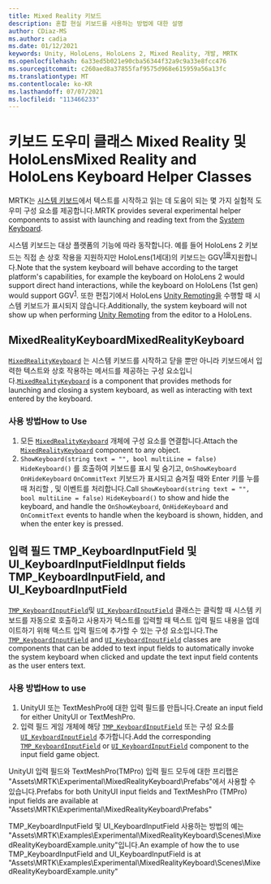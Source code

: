 ```yaml
---
title: Mixed Reality 키보드
description: 혼합 현실 키보드를 사용하는 방법에 대한 설명
author: CDiaz-MS
ms.author: cadia
ms.date: 01/12/2021
keywords: Unity, HoloLens, HoloLens 2, Mixed Reality, 개발, MRTK
ms.openlocfilehash: 6a33ed5b021e90cba56344f32a9c9a33e8fcc476
ms.sourcegitcommit: c260aed8a37855faf9575d968e615959a56a13fc
ms.translationtype: MT
ms.contentlocale: ko-KR
ms.lasthandoff: 07/07/2021
ms.locfileid: "113466233"
---
```

# <a name="mixed-reality-and-hololens-keyboard-helper-classes"></a><span data-ttu-id="c3755-104">키보드 도우미 클래스 Mixed Reality 및 HoloLens</span><span class="sxs-lookup"><span data-stu-id="c3755-104">Mixed Reality and HoloLens Keyboard Helper Classes</span></span>

<span data-ttu-id="c3755-105">MRTK는 [시스템 키보드](../ux-building-blocks/system-keyboard.md)에서 텍스트를 시작하고 읽는 데 도움이 되는 몇 가지 실험적 도우미 구성 요소를 제공합니다.</span><span class="sxs-lookup"><span data-stu-id="c3755-105">MRTK provides several experimental helper components to assist with launching and reading text from the [System Keyboard](../ux-building-blocks/system-keyboard.md).</span></span>

<span data-ttu-id="c3755-106">시스템 키보드는 대상 플랫폼의 기능에 따라 동작합니다. 예를 들어 HoloLens 2 키보드는 직접 손 상호 작용을 지원하지만 HoloLens(1세대)의 키보드는 GGV<sup>[1을](/windows/mixed-reality/gaze)</sup>지원합니다.</span><span class="sxs-lookup"><span data-stu-id="c3755-106">Note that the system keyboard will behave according to the target platform's capabilities, for example the keyboard on HoloLens 2 would support direct hand interactions, while the keyboard on HoloLens (1st gen) would support GGV<sup>[1](/windows/mixed-reality/gaze)</sup>.</span></span> <span data-ttu-id="c3755-107">또한 편집기에서 HoloLens [Unity Remoting을](../tools/holographic-remoting.md) 수행할 때 시스템 키보드가 표시되지 않습니다.</span><span class="sxs-lookup"><span data-stu-id="c3755-107">Additionally, the system keyboard will not show up when performing [Unity Remoting](../tools/holographic-remoting.md) from the editor to a HoloLens.</span></span>

## <a name="mixedrealitykeyboard"></a><span data-ttu-id="c3755-108">MixedRealityKeyboard</span><span class="sxs-lookup"><span data-stu-id="c3755-108">MixedRealityKeyboard</span></span>

<span data-ttu-id="c3755-109">[`MixedRealityKeyboard`](xref:Microsoft.MixedReality.Toolkit.Experimental.UI.MixedRealityKeyboard) 는 시스템 키보드를 시작하고 닫을 뿐만 아니라 키보드에서 입력한 텍스트와 상호 작용하는 메서드를 제공하는 구성 요소입니다.</span><span class="sxs-lookup"><span data-stu-id="c3755-109">[`MixedRealityKeyboard`](xref:Microsoft.MixedReality.Toolkit.Experimental.UI.MixedRealityKeyboard) is a component that provides methods for launching and closing a system keyboard, as well as interacting with text entered by the keyboard.</span></span>  

### <a name="how-to-use"></a><span data-ttu-id="c3755-110">사용 방법</span><span class="sxs-lookup"><span data-stu-id="c3755-110">How to Use</span></span>

1. <span data-ttu-id="c3755-111">모든 [`MixedRealityKeyboard`](xref:Microsoft.MixedReality.Toolkit.Experimental.UI.MixedRealityKeyboard) 개체에 구성 요소를 연결합니다.</span><span class="sxs-lookup"><span data-stu-id="c3755-111">Attach the [`MixedRealityKeyboard`](xref:Microsoft.MixedReality.Toolkit.Experimental.UI.MixedRealityKeyboard) component to any object.</span></span>
2. <span data-ttu-id="c3755-112">`ShowKeyboard(string text = "", bool multiLine = false)` `HideKeyboard()` 를 호출하여 키보드를 표시 및 숨기고, `OnShowKeyboard` `OnHideKeyboard` `OnCommitText` 키보드가 표시되고 숨겨질 때와 Enter 키를 누를 때 처리할 , 및 이벤트를 처리합니다.</span><span class="sxs-lookup"><span data-stu-id="c3755-112">Call `ShowKeyboard(string text = "", bool multiLine = false)` `HideKeyboard()` to show and hide the keyboard, and handle the `OnShowKeyboard`, `OnHideKeyboard` and `OnCommitText` events to handle when the keyboard is shown, hidden, and when the enter key is pressed.</span></span>

## <a name="input-fields-tmp_keyboardinputfield-and-ui_keyboardinputfield"></a><span data-ttu-id="c3755-113">입력 필드 TMP_KeyboardInputField 및 UI_KeyboardInputField</span><span class="sxs-lookup"><span data-stu-id="c3755-113">Input fields TMP_KeyboardInputField, and UI_KeyboardInputField</span></span>

<span data-ttu-id="c3755-114">[`TMP_KeyboardInputField`](xref:Microsoft.MixedReality.Toolkit.Experimental.UI.TMP_KeyboardInputField)및 [`UI_KeyboardInputField`](xref:Microsoft.MixedReality.Toolkit.Experimental.UI.UI_KeyboardInputField) 클래스는 클릭할 때 시스템 키보드를 자동으로 호출하고 사용자가 텍스트를 입력할 때 텍스트 입력 필드 내용을 업데이트하기 위해 텍스트 입력 필드에 추가할 수 있는 구성 요소입니다.</span><span class="sxs-lookup"><span data-stu-id="c3755-114">The [`TMP_KeyboardInputField`](xref:Microsoft.MixedReality.Toolkit.Experimental.UI.TMP_KeyboardInputField) and [`UI_KeyboardInputField`](xref:Microsoft.MixedReality.Toolkit.Experimental.UI.UI_KeyboardInputField) classes are components that can be added to text input fields to automatically invoke the system keyboard when clicked and update the text input field contents as the user enters text.</span></span>

### <a name="how-to-use"></a><span data-ttu-id="c3755-115">사용 방법</span><span class="sxs-lookup"><span data-stu-id="c3755-115">How to use</span></span>

1. <span data-ttu-id="c3755-116">UnityUI 또는 TextMeshPro에 대한 입력 필드를 만듭니다.</span><span class="sxs-lookup"><span data-stu-id="c3755-116">Create an input field for either UnityUI or TextMeshPro.</span></span>
2. <span data-ttu-id="c3755-117">입력 필드 게임 개체에 해당 [`TMP_KeyboardInputField`](xref:Microsoft.MixedReality.Toolkit.Experimental.UI.TMP_KeyboardInputField) 또는 구성 요소를 [`UI_KeyboardInputField`](xref:Microsoft.MixedReality.Toolkit.Experimental.UI.UI_KeyboardInputField) 추가합니다.</span><span class="sxs-lookup"><span data-stu-id="c3755-117">Add the corresponding [`TMP_KeyboardInputField`](xref:Microsoft.MixedReality.Toolkit.Experimental.UI.TMP_KeyboardInputField) or [`UI_KeyboardInputField`](xref:Microsoft.MixedReality.Toolkit.Experimental.UI.UI_KeyboardInputField) component to the input field game object.</span></span>

<span data-ttu-id="c3755-118">UnityUI 입력 필드와 TextMeshPro(TMPro) 입력 필드 모두에 대한 프리팹은 "Assets\MRTK\Experimental\MixedRealityKeyboard\Prefabs"에서 사용할 수 있습니다.</span><span class="sxs-lookup"><span data-stu-id="c3755-118">Prefabs for both UnityUI input fields and TextMeshPro (TMPro) input fields are available at "Assets\MRTK\Experimental\MixedRealityKeyboard\Prefabs"</span></span>

<span data-ttu-id="c3755-119">TMP_KeyboardInputField 및 UI_KeyboardInputField 사용하는 방법의 예는 "Assets\MRTK\Examples\Experimental\MixedRealityKeyboard\Scenes\MixedRealityKeyboardExample.unity"입니다.</span><span class="sxs-lookup"><span data-stu-id="c3755-119">An example of how the to use TMP_KeyboardInputField and UI_KeyboardInputField is at "Assets\MRTK\Examples\Experimental\MixedRealityKeyboard\Scenes\MixedRealityKeyboardExample.unity"</span></span>